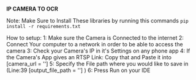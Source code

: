**IP CAMERA TO OCR**

Note: Make Sure to Install These libraries by running this commands `pip install -r requirements.txt`
            
How to setup: 
1: Make sure the Camera is Connected to the internet
2: Connect Your computer to a network in order to be able to access the camera 
3: Check your Camera's IP in it's Settings on any phone app 
4: If the Camera's App gives an RTSP Link: Copy that and Paste it into [camera_url = '']
5: Specify the File path where you would like to save in (Line:39 [output_file_path = ''] )
6: Press Run on your IDE 
